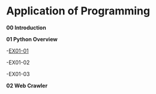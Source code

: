 # Application of Programming

**00 Introduction**

**01 Python Overview**

-[EX01-01](EX01_01_加法器.ipynb)

-EX01-02

-EX01-03

**02 Web Crawler**
